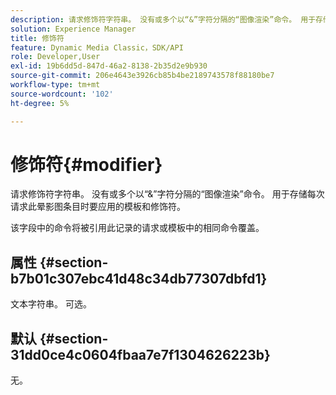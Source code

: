 ```yaml
---
description: 请求修饰符字符串。 没有或多个以“&”字符分隔的“图像渲染”命令。 用于存储每次请求此晕影图条目时要应用的模板和修饰符。
solution: Experience Manager
title: 修饰符
feature: Dynamic Media Classic，SDK/API
role: Developer,User
exl-id: 19b6dd5d-847d-46a2-8138-2b35d2e9b930
source-git-commit: 206e4643e3926cb85b4be2189743578f88180be7
workflow-type: tm+mt
source-wordcount: '102'
ht-degree: 5%

---
```


# 修饰符{#modifier}

请求修饰符字符串。 没有或多个以“&amp;”字符分隔的“图像渲染”命令。 用于存储每次请求此晕影图条目时要应用的模板和修饰符。

该字段中的命令将被引用此记录的请求或模板中的相同命令覆盖。

## 属性 {#section-b7b01c307ebc41d48c34db77307dbfd1}

文本字符串。 可选。

## 默认 {#section-31dd0ce4c0604fbaa7e7f1304626223b}

无。
